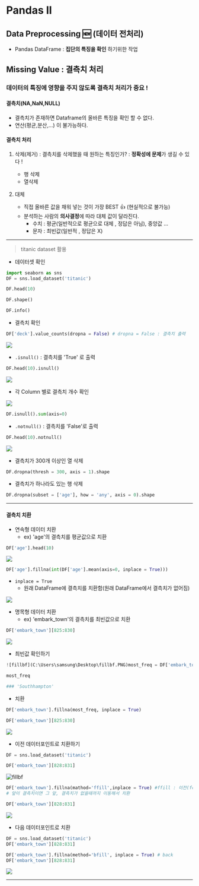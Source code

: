 # Pandas II

## Data Preprocessing :new: (데이터 전처리)

* Pandas DataFrame : **집단의 특징을 확인** 하기위한 작업

## Missing Value : 결측치 처리

### **데이터의 특징에 영향을 주지 않도록** 결측치 처리가 중요 !

#### 결측치(NA,NaN,NULL)

* 결측치가 존재하면 Dataframe의 올바른 특징을 확인 할 수 없다.
* 연산(평균,분산,...) 이 불가능하다.

#### 결측치 처리

1. 삭제(제거) : 결측치를 삭제했을 때 원하는 특징인가? : **정확성에 문제**가 생길 수 있다 !
   * 행 삭제
   * 열삭제

2. 대체
   * 직접 올바른 값을 채워 넣는 것이 가장 BEST :thumbsup: (현실적으로 불가능)
   * 분석하는 사람의 **의사결정**에 따라 대체 값이 달라진다.
     * 수치 : 평균(일반적으로 평균으로 대체 , 정답은 아님), 중앙값 ...
     * 문자 : 최빈값(일반적 , 정답은 X)

---

> titanic dataset 활용

* 데이터셋 확인

```python
import seaborn as sns
DF = sns.load_dataset('titanic')

DF.head(10)
```

```python
DF.shape()
```

```python
DF.info()
```

* 결측치 확인

```python
DF['deck'].value_counts(dropna = False) # dropna = False : 결측치 출력
```

![](C:\Users\samsung\Desktop\dropnafalse.PNG)

* `.isnull()` : 결측치를 'True' 로 출력

```python
DF.head(10).isnull()
```

![](C:\Users\samsung\Desktop\isnull.PNG)

* 각 Column 별로 결측치 개수 확인

![](C:\Users\samsung\Desktop\axis.PNG)

```python
DF.isnull().sum(axis=0)
```

* `.notnull()` : 결측치를 'False'로 출력

```python
DF.head(10).notnull()
```

![](C:\Users\samsung\Desktop\notnull.PNG)

* 결측치가 300개 이상인 열 삭제

```python
DF.dropna(thresh = 300, axis = 1).shape
```

* 결측치가 하나라도 있는 행 삭제

```python
DF.dropna(subset = ['age'], how = 'any', axis = 0).shape
```

---

#### 결측치 치환

* 연속형 데이터 치환
  * ex) 'age'의 결측치를 평균값으로 치환

```python
DF['age'].head(10)
```

![](C:\Users\samsung\Desktop\agebefore.PNG)

```python
DF['age'].fillna(int(DF['age'].mean(axis=0, inplace = True)))
```

* `inplace = True`
  * 원래 DataFrame에 결측치를 치환함(원래 DataFrame에서 결측치가 없어짐)

![](C:\Users\samsung\Desktop\ageafter.PNG)

* 명목형 데이터 치환
  * ex) 'embark_town'의 결측치를 최빈값으로 치환

```python
DF['embark_town'][825:830]
```

![](C:\Users\samsung\Desktop\embarkbf.PNG)

* 최빈값 확인하기

```python
![fillbf](C:\Users\samsung\Desktop\fillbf.PNG)most_freq = DF['embark_town'].value_counts(dropna = True).idmax()

most_freq

### 'Southhampton'
```

* 치환

```python
DF['embark_town'].fillna(most_freq, inplace = True)

DF['embark_town'][825:830]
```

![](C:\Users\samsung\Desktop\embarkaf.PNG)

* 이전 데이터포인트로 치환하기

```python
DF = sns.load_dataset('titanic')

DF['embark_town'][828:831]
```

![]()![fillbf](C:\Users\samsung\Desktop\fillbf.PNG)

```python
DF['embark_town'].fillna(mathod='ffill',inplace = True) #ffill : 이전(forward) 데이터포인트로 치환
# 앞이 결측치이면 그 앞, 결측치가 없을때까지 이동해서 치환

DF['embark_town'][828:831]
```

![](C:\Users\samsung\Desktop\ffill.PNG)

* 다음 데이터포인트로 치환

```python
DF = sns.load_dataset('titanic')
DF['embark_town'][828:831]
```

```python
DF['embark_town'].fillna(method='bfill', inplace = True) # back
DF['embark_town'][828:831]
```

![](C:\Users\samsung\Desktop\bfill.PNG)

---

